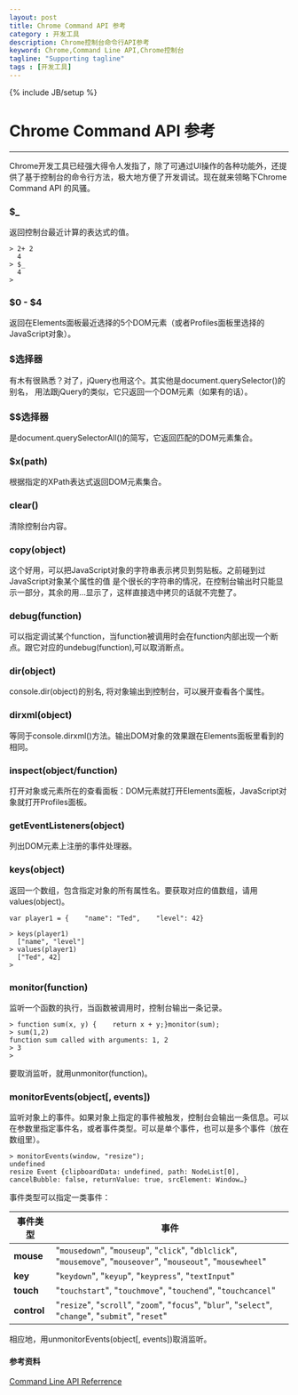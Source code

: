```yaml
---
layout: post
title: Chrome Command API 参考
category : 开发工具
description: Chrome控制台命令行API参考
keyword: Chrome,Command Line API,Chrome控制台
tagline: "Supporting tagline"
tags : [开发工具]
---
```

{% include JB/setup %}
# Chrome Command API 参考
---

Chrome开发工具已经强大得令人发指了，除了可通过UI操作的各种功能外，还提供了基于控制台的命令行方法，极大地方便了开发调试。现在就来领略下Chrome Command API 的风骚。

<!--break-->

### $_

返回控制台最近计算的表达式的值。

    > 2+ 2
      4
    > $_
      4
    >


### $0 - $4

返回在Elements面板最近选择的5个DOM元素（或者Profiles面板里选择的JavaScript对象）。

### $选择器

有木有很熟悉？对了，jQuery也用这个。其实他是document.querySelector()的别名，
用法跟jQuery的类似，它只返回一个DOM元素（如果有的话）。

### $$选择器

是document.querySelectorAll()的简写，它返回匹配的DOM元素集合。

### $x(path)

根据指定的XPath表达式返回DOM元素集合。

### clear()

清除控制台内容。

### copy(object)

这个好用，可以把JavaScript对象的字符串表示拷贝到剪贴板。之前碰到过JavaScript对象某个属性的值
是个很长的字符串的情况，在控制台输出时只能显示一部分，其余的用...显示了，这样直接选中拷贝的话就不完整了。

### debug(function)

可以指定调试某个function，当function被调用时会在function内部出现一个断点。跟它对应的undebug(function),可以取消断点。

### dir(object)
console.dir(object)的别名, 将对象输出到控制台，可以展开查看各个属性。

### dirxml(object)

等同于console.dirxml()方法。输出DOM对象的效果跟在Elements面板里看到的相同。

### inspect(object/function)

打开对象或元素所在的查看面板：DOM元素就打开Elements面板，JavaScript对象就打开Profiles面板。

### getEventListeners(object)
列出DOM元素上注册的事件处理器。

### keys(object)
返回一个数组，包含指定对象的所有属性名。要获取对应的值数组，请用values(object)。

    var player1 = {    "name": "Ted",    "level": 42}

    > keys(player1)
      ["name", "level"]
    > values(player1)
      ["Ted", 42]
    >


### monitor(function)
监听一个函数的执行，当函数被调用时，控制台输出一条记录。

    > function sum(x, y) {    return x + y;}monitor(sum);
    > sum(1,2)
    function sum called with arguments: 1, 2
    > 3
    >
要取消监听，就用unmonitor(function)。

### monitorEvents(object[, events])
监听对象上的事件。如果对象上指定的事件被触发，控制台会输出一条信息。可以在参数里指定事件名，或者事件类型。可以是单个事件，也可以是多个事件（放在数组里）。

    > monitorEvents(window, "resize");
    undefined
    resize Event {clipboardData: undefined, path: NodeList[0], cancelBubble: false, returnValue: true, srcElement: Window…}
事件类型可以指定一类事件：

<table><thead><tr><th>事件类型</th><th>事件</th></tr></thead><tbody><tr><td><strong>mouse</strong></td><td>"<code>mousedown</code>", "<code>mouseup</code>", "<code>click</code>", "<code>dblclick</code>", "<code>mousemove</code>", "<code>mouseover</code>", "<code>mouseout</code>", "<code>mousewheel</code>"</td></tr><tr><td><strong>key</strong></td><td>"<code>keydown</code>", "<code>keyup</code>", "<code>keypress</code>", "<code>textInput</code>"</td></tr><tr><td><strong>touch</strong></td><td>"<code>touchstart</code>", "<code>touchmove</code>", "<code>touchend</code>", "<code>touchcancel</code>"</td></tr><tr><td><strong>control</strong></td><td>"<code>resize</code>", "<code>scroll</code>", "<code>zoom</code>", "<code>focus</code>", "<code>blur</code>", "<code>select</code>", "<code>change</code>", "<code>submit</code>", "<code>reset</code>"</td></tr></tbody></table>
相应地，用unmonitorEvents(object[, events])取消监听。

#### 参考资料
[Command Line API Referrence](https://developer.chrome.com/devtools/docs/commandline-api)